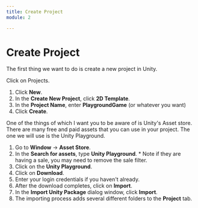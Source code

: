 ```yaml
---
title: Create Project
module: 2

---
```


# Create Project

The first thing we want to do is create a new project in Unity.

<p>Click on Projects.</p>
<ol>
<li>Click <b>New</b>.</li>
<li>In the <b>Create New Project</b>, click <b>2D Template</b>.</li>
<li>In the <b>Project Name</b>, enter <b>PlaygroundGame</b> (or whatever you want)</li>
<li>Click <b>Create</b>.</li>
</ol>

One of the things of which I want you to be aware of is Unity's Asset store.  There are many free and paid assets that you can use in your project.  The one we will use is the Unity Playground.

1. Go to **Window** -> **Asset Store**. 
2. In the **Search for assets**, type **Unity Playground**. * Note if they are having a sale, you may need to remove the sale filter.
3. Click on the **Unity Playground**.
4. Click on **Download**.
5. Enter your login credentials if you haven't already.
6. After the download completes, click on **Import**.
7. In the **Import Unity Package** dialog window, click **Import**.
8. The importing process adds several different folders to the **Project** tab.